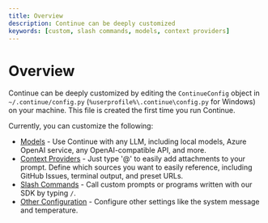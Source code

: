 ```yaml
---
title: Overview
description: Continue can be deeply customized
keywords: [custom, slash commands, models, context providers]
---
```


# Overview

Continue can be deeply customized by editing the `ContinueConfig` object in `~/.continue/config.py` (`%userprofile%\.continue\config.py` for Windows) on your machine. This file is created the first time you run Continue.

Currently, you can customize the following:

- [Models](./models.md) - Use Continue with any LLM, including local models, Azure OpenAI service, any OpenAI-compatible API, and more.
- [Context Providers](./context-providers.md) - Just type '@' to easily add attachments to your prompt. Define which sources you want to easily reference, including GitHub Issues, terminal output, and preset URLs.
- [Slash Commands](./slash-commands.md) - Call custom prompts or programs written with our SDK by typing `/`.
- [Other Configuration](./other-configuration.md) - Configure other settings like the system message and temperature.
